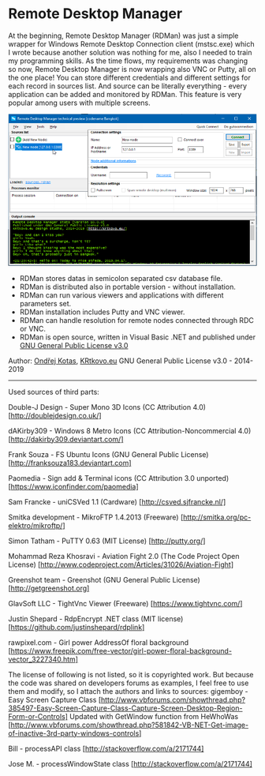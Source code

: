 ﻿Remote Desktop Manager
======================

At the beginning, Remote Desktop Manager (RDMan) was just a simple wrapper for Windows Remote Desktop Connection client (mstsc.exe) which I wrote because another solution was nothing for me, also I needed to train my programming skills.
As the time flows, my requirements was changing so now, Remote Desktop Manager is now wrapping also VNC or Putty, all on the one place!
You can store different credentials and different settings for each record in sources list. And source can be literally everything - every application can be added and monitored by RDMan. This feature is very popular among users with multiple screens.

![rdman_10_0_0](https://raw.githubusercontent.com/KRtkovo-eu/rdman/develop-bangkok/rdman_10.0.0_preview1.png)

* RDMan stores datas in semicolon separated csv database file.
* RDMan is distributed also in portable version - without installation.
* RDMan can run various viewers and applications with different parameters set.
* RDMan installation includes Putty and VNC viewer.
* RDMan can handle resolution for remote nodes connected through RDC or VNC.
* RDMan is open source, written in Visual Basic .NET and published under [GNU General Public License v3.0](http://www.gnu.org/licenses/gpl-3.0.txt)

Author: [Ondřej Kotas](mailto:ok@krtkovo.eu), [KRtkovo.eu](http://krtkovo.eu/)
GNU General Public License v3.0 - 2014-2019

---------------------------------------------------------------------------------------------
Used sources of third parts:

Double-J Design - Super Mono 3D Icons (CC Attribution 4.0)
[http://doublejdesign.co.uk/]

dAKirby309 - Windows 8 Metro Icons (CC Attribution-Noncommercial 4.0)
[http://dakirby309.deviantart.com/]

Frank Souza - FS Ubuntu Icons (GNU General Public License)
[http://franksouza183.deviantart.com]

Paomedia - Sign add & Terminal icons (CC Attribution 3.0 unported)
[https://www.iconfinder.com/paomedia]

Sam Francke - uniCSVed 1.1 (Cardware)
[http://csved.sjfrancke.nl/]

Smitka development - MikroFTP 1.4.2013 (Freeware)
[http://smitka.org/pc-elektro/mikroftp/]

Simon Tatham - PuTTY 0.63 (MIT License)
[http://putty.org/]

Mohammad Reza Khosravi - Aviation Fight 2.0 (The Code Project Open License)
[http://www.codeproject.com/Articles/31026/Aviation-Fight]

Greenshot team - Greenshot (GNU General Public License)
[http://getgreenshot.org]

GlavSoft LLC - TightVnc Viewer (Freeware)
[https://www.tightvnc.com/]

Justin Shepard - RdpEncrypt .NET class (MIT license)
[https://github.com/justinshepard/rdplink]

rawpixel.com - Girl power AddressOf floral background
[https://www.freepik.com/free-vector/girl-power-floral-background-vector_3227340.htm]

The license of following is not listed, so it is copyrighted work. But because the code was shared on developers forums as examples, I feel free to use them and modify, so I attach the authors and links to sources:
gigemboy - Easy Screen Capture Class
[http://www.vbforums.com/showthread.php?385497-Easy-Screen-Capture-Class-Capture-Screen-Desktop-Region-Form-or-Controls]
Updated with GetWindow function from HeWhoWas
[http://www.vbforums.com/showthread.php?581842-VB-NET-Get-image-of-inactive-3rd-party-windows-controls]

Bill - processAPI class
[http://stackoverflow.com/a/2171744]

Jose M. - processWindowState class
[http://stackoverflow.com/a/2171744]
